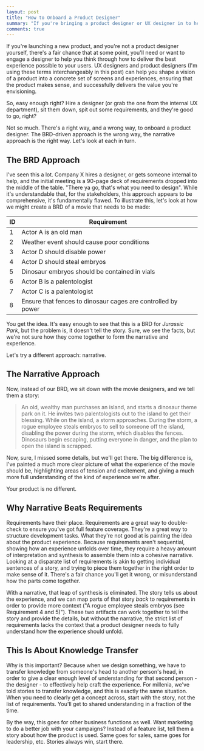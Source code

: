 ```yaml
---
layout: post
title: "How to Onboard a Product Designer"
summary: "If you're bringing a product designer or UX designer in to help you design your product, there's a bad way to do it, and a good way to do it. Here's how to make sure you're doing it right."
comments: true
---
```


If you're launching a new product, and you're not a product designer yourself, there's a fair chance that at some point, you'll need or want to engage a designer to help you think through how to deliver the best experience possible to your users. UX designers and product designers (I'm using these terms interchangeably in this post) can help you shape a vision of a product into a concrete set of screens and experiences, ensuring that the product makes sense, and successfully delivers the value you're envisioning. 

So, easy enough right? Hire a designer (or grab the one from the internal UX department), sit them down, spit out some requirements, and they're good to go, right?

Not so much. There's a right way, and a wrong way, to onboard a product designer. The BRD-driven approach is the wrong way, the narrative approach is the right way. Let's look at each in turn.

## The BRD Approach

I've seen this a lot. Company X hires a designer, or gets someone internal to help, and the initial meeting is a 90-page deck of requirements dropped into the middle of the table. "There ya go, that's what you need to design". While it's understandable that, for the stakeholders, this approach appears to be comprehensive, it's fundamentally flawed. To illustrate this, let's look at how we might create a BRD of a movie that needs to be made:

|ID		|Requirement       |
|-----|------------------|
|1    |Actor A is an old man|
|2    |Weather event should cause poor conditions|
|3    |Actor D should disable power|
|4    |Actor D should steal embryos|
|5    |Dinosaur embryos should be contained in vials|
|6    |Actor B is a palentologist|
|7    |Actor C is a palentologist|
|8    |Ensure that fences to dinosaur cages are controlled by power|

You get the idea. It's easy enough to see that this is a BRD for _Jurassic Park_, but the problem is, it doesn't tell the story. Sure, we see the facts, but we're not sure how they come together to form the narrative and experience.

Let's try a different approach: narrative.

## The Narrative Approach

Now, instead of our BRD, we sit down with the movie designers, and we tell them a story:

> An old, wealthy man purchases an island, and starts a dinosaur theme park on it. He invites two palentologists out to the island to get their blessing. While on the island, a storm approaches. During the storm, a rogue employee steals embryos to sell to someone off the island, disabling the power during the storm, which disables the fences. Dinosaurs begin escaping, putting everyone in danger, and the plan to open the island is scrapped.

Now, sure, I missed some details, but we'll get there. The big difference is, I've painted a much more clear picture of what the experience of the movie should be, highlighting areas of tension and excitement, and giving a much more full understanding of the kind of experience we're after. 

Your product is no different. 

## Why Narrative Beats Requirements

Requirements have their place. Requirements are a great way to double-check to ensure you've got full feature coverage. They're a great way to structure development tasks. What they're not good at is painting the idea about the product experience. Because requirements aren't sequential, showing how an experience unfolds over time, they require a heavy amount of interpretation and synthesis to assemble them into a cohesive narrative. Looking at a disparate list of requirements is akin to getting individual sentences of a story, and trying to piece them together in the right order to make sense of it. There's a fair chance you'll get it wrong, or misunderstand how the parts come together. 

With a narrative, that leap of synthesis is eliminated. The story tells us about the experience, and we can map parts of that story _back_ to requirements in order to provide more context ("A rogue employee steals embryos (see Requirement 4 and 5)"). These two artifacts can work together to tell the story and provide the details, but without the narrative, the strict list of requirements lacks the context that a product designer needs to fully understand how the experience should unfold. 

## This Is About Knowledge Transfer

Why is this important? Because when we design something, we have to transfer knowledge from someone's head to another person's head, in order to give a clear enough level of understanding for that second person - the designer - to effectively help craft the experience. For millenia, we've told stories to transfer knowledge, and this is exactly the same situation. When you need to clearly get a concept across, start with the story, not the list of requirements. You'll get to shared understanding in a fraction of the time. 

By the way, this goes for other business functions as well. Want marketing to do a better job with your campaigns? Instead of a feature list, tell them a story about how the product is used. Same goes for sales, same goes for leadership, etc. Stories always win, start there. 
